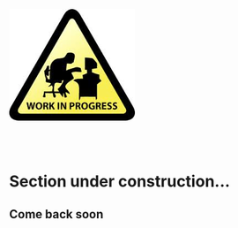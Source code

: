 <div class="container">
    <div class="row">
        <div class="col-md-4">
            <img src="/img/wip3.jpg" alt="Work in progress"/>
        </div>
        <div class="col-md-7">
            <br /><br /><br />
            <h1>Section under construction...</h1>
            <h2>Come back soon</h2>
        </div>
    </div>
</div>